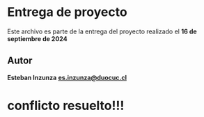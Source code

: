 # Entrega de proyecto

Este archivo es parte de la entrega del proyecto realizado el **16 de septiembre de 2024**

## Autor

**Esteban Inzunza**
**es.inzunza@duocuc.cl**

# conflicto resuelto!!! 